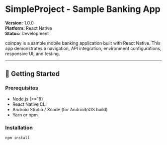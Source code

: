 # SimpleProject - Sample Banking App

**Version:** 1.0.0  
**Platform:** React Native  
**Status:** Development

coinpay is a sample mobile banking application built with React Native. This app demonstrates a navigation, API integration, environment configurations, responsive UI, and testing.

---

## 🚀 Getting Started

### Prerequisites

- Node.js (>=18)
- React Native CLI
- Android Studio / Xcode (for Android/iOS build)
- Yarn or npm

### Installation

```bash
npm install
```
